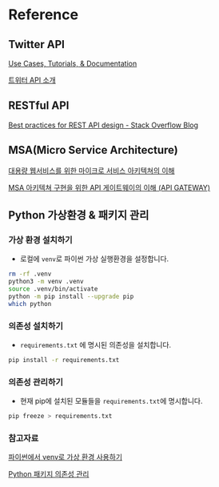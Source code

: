 # Reference

## Twitter API

[Use Cases, Tutorials, & Documentation](https://developer.twitter.com/en)

[트위터 API 소개](https://help.twitter.com/ko/rules-and-policies/twitter-api)

## RESTful API

[Best practices for REST API design - Stack Overflow Blog](https://stackoverflow.blog/2020/03/02/best-practices-for-rest-api-design/)

## MSA(Micro Service Architecture)

[대용량 웹서비스를 위한 마이크로 서비스 아키텍쳐의 이해](https://bcho.tistory.com/948)

[MSA 아키텍쳐 구현을 위한 API 게이트웨이의 이해 (API GATEWAY)](https://bcho.tistory.com/1005)

## Python 가상환경 & 패키지 관리

### 가상 환경 설치하기

- 로컬에 `venv`로 파이썬 가상 실행환경을 설정합니다.

```bash
rm -rf .venv
python3 -m venv .venv
source .venv/bin/activate
python -m pip install --upgrade pip
which python
```

### 의존성 설치하기

- `requirements.txt` 에 명시된 의존성을 설치합니다.

```bash
pip install -r requirements.txt
```

### 의존성 관리하기

- 현재 pip에 설치된 모듈들을 `requirements.txt`에 명시합니다.

```bash
pip freeze > requirements.txt
```

### 참고자료

[파이썬에서 venv로 가상 환경 사용하기](https://www.daleseo.com/python-venv/)

[Python 패키지 의존성 관리](https://xn--lg3bu39b.xn--mk1bu44c/85)

